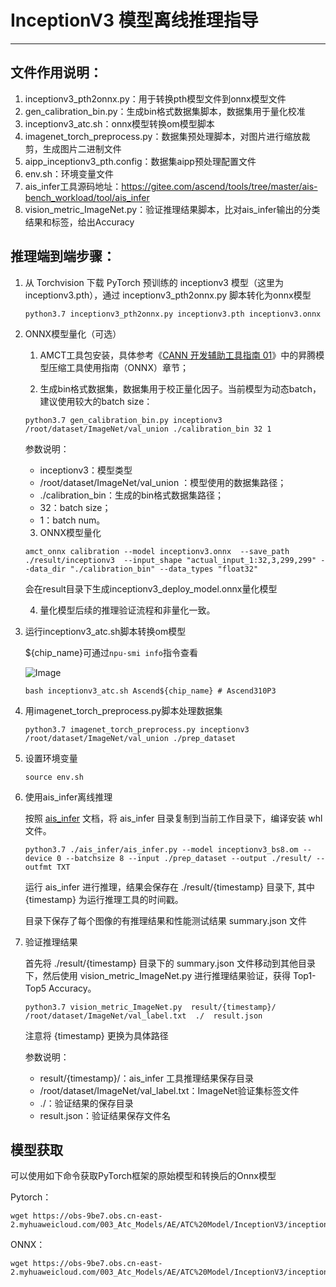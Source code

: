 # InceptionV3 模型离线推理指导

---

## 文件作用说明：

1. inceptionv3_pth2onnx.py：用于转换pth模型文件到onnx模型文件
2. gen_calibration_bin.py：生成bin格式数据集脚本，数据集用于量化校准
3. inceptionv3_atc.sh：onnx模型转换om模型脚本
4. imagenet_torch_preprocess.py：数据集预处理脚本，对图片进行缩放裁剪，生成图片二进制文件
5. aipp_inceptionv3_pth.config：数据集aipp预处理配置文件
6. env.sh：环境变量文件
7. ais_infer工具源码地址：https://gitee.com/ascend/tools/tree/master/ais-bench_workload/tool/ais_infer
8. vision_metric_ImageNet.py：验证推理结果脚本，比对ais_infer输出的分类结果和标签，给出Accuracy



## 推理端到端步骤：

1. 从 Torchvision 下载 PyTorch 预训练的 inceptionv3 模型（这里为 inceptionv3.pth），通过 inceptionv3_pth2onnx.py 脚本转化为onnx模型

   ```
   python3.7 inceptionv3_pth2onnx.py inceptionv3.pth inceptionv3.onnx
   ```

2. ONNX模型量化（可选）

   1. AMCT工具包安装，具体参考《[CANN 开发辅助工具指南 01](https://support.huawei.com/enterprise/zh/ascend-computing/cann-pid-251168373?category=developer-documents&subcategory=auxiliary-development-tools)》中的昇腾模型压缩工具使用指南（ONNX）章节；

   2. 生成bin格式数据集，数据集用于校正量化因子。当前模型为动态batch，建议使用较大的batch size：

   ```
   python3.7 gen_calibration_bin.py inceptionv3 /root/dataset/ImageNet/val_union ./calibration_bin 32 1
   ```

   参数说明：

   - inceptionv3：模型类型
   - /root/dataset/ImageNet/val_union ：模型使用的数据集路径；
   - ./calibration_bin：生成的bin格式数据集路径；
   - 32：batch size；
   - 1：batch num。

   3. ONNX模型量化

   ```
   amct_onnx calibration --model inceptionv3.onnx  --save_path ./result/inceptionv3  --input_shape "actual_input_1:32,3,299,299" --data_dir "./calibration_bin" --data_types "float32" 
   ```

   会在result目录下生成inceptionv3_deploy_model.onnx量化模型

   4. 量化模型后续的推理验证流程和非量化一致。

3. 运行inceptionv3_atc.sh脚本转换om模型

   ${chip_name}可通过`npu-smi info`指令查看
   
   ![Image](https://gitee.com/ascend/ModelZoo-PyTorch/raw/master/ACL_PyTorch/images/310P3.png)
   
   ```
   bash inceptionv3_atc.sh Ascend${chip_name} # Ascend310P3
   ```

4. 用imagenet_torch_preprocess.py脚本处理数据集   

   ```
   python3.7 imagenet_torch_preprocess.py inceptionv3 /root/dataset/ImageNet/val_union ./prep_dataset
   ```

5. 设置环境变量   

   ```
   source env.sh
   ```

6. 使用ais_infer离线推理

   按照 [ais_infer](https://gitee.com/ascend/tools/tree/master/ais-bench_workload/tool/ais_infer) 文档，将 ais_infer 目录复制到当前工作目录下，编译安装 whl 文件。
   
   ```
   python3.7 ./ais_infer/ais_infer.py --model inceptionv3_bs8.om --device 0 --batchsize 8 --input ./prep_dataset --output ./result/ --outfmt TXT 
   ```
   
   运行 ais_infer 进行推理，结果会保存在 ./result/{timestamp} 目录下, 其中 {timestamp} 为运行推理工具的时间戳。
   
   目录下保存了每个图像的有推理结果和性能测试结果 summary.json 文件

7. 验证推理结果

   首先将 ./result/{timestamp} 目录下的 summary.json 文件移动到其他目录下，然后使用 vision_metric_ImageNet.py 进行推理结果验证，获得 Top1-Top5 Accuracy。
   
   ```
   python3.7 vision_metric_ImageNet.py  result/{timestamp}/  /root/dataset/ImageNet/val_label.txt  ./  result.json
   ```
   
   注意将 {timestamp} 更换为具体路径
   
   参数说明：

   - result/{timestamp}/：ais_infer 工具推理结果保存目录
   - /root/dataset/ImageNet/val_label.txt：ImageNet验证集标签文件
   - ./：验证结果的保存目录
   - result.json：验证结果保存文件名

## 模型获取

可以使用如下命令获取PyTorch框架的原始模型和转换后的Onnx模型

Pytorch：
```
wget https://obs-9be7.obs.cn-east-2.myhuaweicloud.com/003_Atc_Models/AE/ATC%20Model/InceptionV3/inception_v3.pth
```
ONNX：
```
wget https://obs-9be7.obs.cn-east-2.myhuaweicloud.com/003_Atc_Models/AE/ATC%20Model/InceptionV3/inceptionv3.onnx
```
